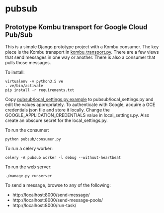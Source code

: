 # pubsub
Prototype Kombu transport for Google Cloud Pub/Sub
--------------------------------------------------

This is a simple Django prototype project with a Kombu consumer. The key piece is the Kombu transport in
[kombu_transport.py](pubsub/kombu_transport.py). There are a few views that
send messages in one way or another. There is also a consumer that pulls those messages.

To install:

    virtualenv -v python3.5 ve
    . ve/bin/activate
    pip install -r requirements.txt

Copy [pubsub/local_settings.py.example](pubsub/local_settings.py.example) to pubsub/local_settings.py and edit the values appropriately.
To authenticate with Google, acquire a GCE credentials json file and store it
locally. Change the GOOGLE_APPLICATION_CREDENTIALS value in
local_settings.py. Also create an obscure secret for the local_settings.py.

To run the consumer:

    python pubsub/consumer.py

To run a celery worker:

    celery -A pubsub worker -l debug --without-heartbeat

To run the web server:

    ./manage.py runserver

To send a message, browse to any of the following:
* http://localhost:8000/send-message/
* http://localhost:8000/send-message-pools/
* http://localhost:8000/run-task/
